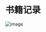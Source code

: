 # 书籍记录
![image](https://user-images.githubusercontent.com/45729748/123591445-8eb86600-d81e-11eb-9f6f-0d9709282ab8.png)
